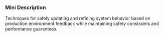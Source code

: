 ### Mini Description

Techniques for safely updating and refining system behavior based on production environment feedback while maintaining safety constraints and performance guarantees.

